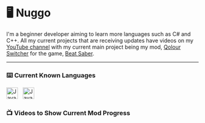 # 🖥️ Nuggo
I'm a beginner developer aiming to learn more languages such as C# and C++. All my current projects that are receiving updates have videos on my [YouTube channel](https://www.youtube.com/channel/UCf4V-LYQTD1KFwYW8MNcp6g) with my current main project being my mod, [Qolour Switcher](https://github.com/NuggoDEV/Qolour-Switcher-Rewritten) for the game, [Beat Saber](https://beatsaber.com/).

---

### ⌨️ Current Known Languages
<img align = "left" alt = "Java" width = "30px" style = "padding-right:10px;" src = "https://cdn.jsdelivr.net/gh/devicons/devicon/icons/cplusplus/cplusplus-line.svg"/>
<img align = "left" alt = "Java" width = "30px" style = "padding-right:10px;" src = "https://cdn.jsdelivr.net/gh/devicons/devicon/icons/python/python-plain.svg"/>

<br />

#

### 📺 Videos to Show Current Mod Progress

<!-- BEGIN YOUTUBE-CARDS -->
<!-- END YOUTUBE-CARDS -->
